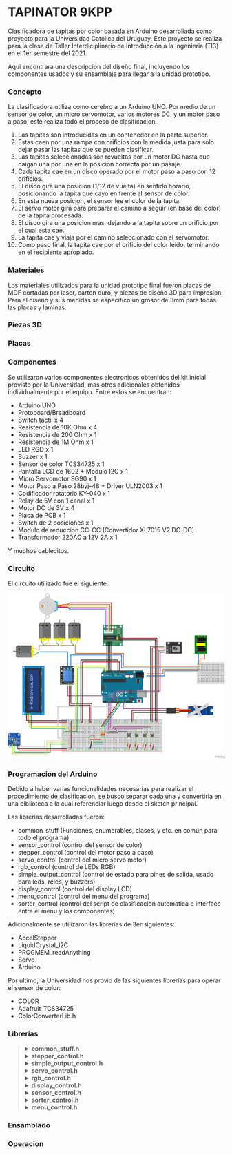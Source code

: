 # TAPINATOR 9KPP

Clasificadora de tapitas por color basada en Arduino desarrollada como proyecto
para la Universidad Católica del Uruguay. Este proyecto se realiza para la clase
de Taller Interdiciplinario de Introducción a la Ingenieria (TI3) en el 1er semestre
del 2021.

Aqui encontrara una descripcion del diseño final, incluyendo los componentes usados
y su ensamblaje para llegar a la unidad prototipo.

### Concepto

La clasificadora utiliza como cerebro a un Arduino UNO. Por medio de un sensor
de color, un micro servomotor, varios motores DC, y un motor paso a paso, este
realiza todo el proceso de clasificacion.

1. Las tapitas son introducidas en un contenedor en la parte superior.
2. Estas caen por una rampa con orificios con la medida justa para solo dejar pasar las tapitas que se pueden clasificar.
3. Las tapitas seleccionadas son revueltas por un motor DC hasta que caigan una por una en la posicion correcta por un pasaje.
4. Cada tapita cae en un disco operado por el motor paso a paso con 12 orificios.
5. El disco gira una posicion (1/12 de vuelta) en sentido horario, posicionando la tapita que cayo en frente al sensor de color.
6. En esta nueva posicion, el sensor lee el color de la tapita.
7. El servo motor gira para preparar el camino a seguir (en base del color) de la tapita procesada.
8. El disco gira una posicion mas, dejando a la tapita sobre un orificio por el cual esta cae.
9. La tapita cae y viaja por el camino seleccionado con el servomotor.
10. Como paso final, la tapita cae por el orificio del color leido, terminando en el recipiente apropiado.

### Materiales

Los materiales utilizados para la unidad prototipo final fueron placas de MDF cortadas
por laser, carton duro, y piezas de diseño 3D para impresion. Para el diseño y sus
medidas se especifico un grosor de 3mm para todas las placas y laminas.

### Piezas 3D

### Placas

### Componentes

Se utilizaron varios componentes electronicos obtenidos del kit inicial provisto por la Universidad,
mas otros adicionales obtenidos individualmente por el equipo. Entre estos se encuentran:

- Arduino UNO
- Protoboard/Breadboard
- Switch tactil x 4
- Resistencia de 10K Ohm x 4
- Resistencia de 200 Ohm x 1
- Resistencia de 1M Ohm x 1
- LED RGD x 1
- Buzzer x 1
- Sensor de color TCS34725 x 1
- Pantalla LCD de 1602 + Modulo I2C x 1
- Micro Servomotor SG90 x 1
- Motor Paso a Paso 28byj-48 + Driver ULN2003 x 1
- Codificador rotatorio KY-040 x 1
- Relay de 5V con 1 canal x 1
- Motor DC de 3V x 4
- Placa de PCB x 1
- Switch de 2 posiciones x 1
- Modulo de reduccion CC-CC (Convertidor XL7015 V2 DC-DC)
- Transformador 220AC a 12V 2A x 1

Y muchos cablecitos.

### Circuito

El circuito utilizado fue el siguiente:

![Diagrama](/resources/img/circuit.png)

### Programacion del Arduino

Debido a haber varias funcionalidades necesarias para realizar el procedimiento
de clasificacion, se busco separar cada una y convertirla en una biblioteca a la 
cual referenciar luego desde el sketch principal.

Las librerias desarrolladas fueron:
- common_stuff (Funciones, enumerables, clases, y etc. en comun para todo el programa)
- sensor_control (control del sensor de color)
- stepper_control (control del motor paso a paso)
- servo_control (control del micro servo motor)
- rgb_control (control de LEDs RGB)
- simple_output_control (control de estado para pines de salida, usado para leds, reles, y buzzers)
- display_control (control del display LCD)
- menu_control (control del menu del programa)
- sorter_control (control del script de clasificacion automatica e interface entre el menu y los componentes)

Adicionalmente se utilizaron las librerias de 3er siguientes:
- AccelStepper
- LiquidCrystal_I2C
- PROGMEM_readAnything
- Servo
- Arduino

Por ultimo, la Universidad nos provio de las siguientes librerias para operar el sensor de color:
- COLOR
- Adafruit_TCS34725
- ColorConverterLib.h

### Librerias

<blockquote>
<details>
<summary markdown="span"><b>common_stuff.h</b></summary>

  Presenta funciones, enumeraciones, y estructuras de uso comun para todo el programa.
  * Funciones:
    * `char* ConvertColorCategoryToChar(ColorCategory)`: Convierte un dato ColorCategory a c-string.
    * `char* ConvertRGBColorToChar(RGBColor)`: Convierte un dato RGBColor a c-string.
  * Clases:
    *  `ButtonState()`: Maneja el estado de una boton asociado a un pin usando attach(int pin, int debounce_delay);
  * Enumeraciones:
    * `MenuUserActions`: Botones disponibles.
    * `RotationDirection`: A reloj o contra. Para el paso a paso.
    * `ButtonAction`: Estado de un boton.
    * `TextAlignment`: Justificacion para textos.
    * `SensorAuxLEDMode`: Modo de operacion del LED del sensor.
    * `RGBColors`: Colores para LEDs RGB.
    * `SorterActions`: Acciones individuales del sistema.
    * `SorterPrograms`: Programas de operacion que se pueden ejecutar.
    * `ColorCategories`: Categorias de colores a clasificar.
    * `MenuActions`: Acciones disponibles para el boton 'entrar' en el menu.
</details>
<details>
<summary><b>stepper_control.h</b></summary>
      
Definicion de clases asociadas al motor paso a paso.
* Clases:
  * `StepperControl(int, int, int, int)`: Controla e inicializa el motor.
    * `initialize()`: Inicializa el motor con maxima velocidad en 500 y posicion 0.
    * `processState()`: Opera el motor segun el estado del objecto.
    * `doCycling()`: Cambia el estado para realizar el ciclaje continuo del motor.
    * `doCapStep()`: Cambia el estado para realizar un giro de 30º.
    * `stopActions()`: Cambia el estado para detener todas las acciones.
    * `getCurrentAction()`: Devuelve la accion actual.
    * `isBusy()`: Devuelve verdadero si el estado actual es de descanzo.
* Enumeraciones:
  * `StepperActions`: Operaciones que puede realizar el motor paso a paso.
</details>
<details>
<summary><b>simple_output_control.h</b></summary>
      
Operacion de digital outputs.
* Clase:
  * `SOutputControl(int)`: Definicion, inicializacion, y operacion de digtal outputs.
    * `initialize()`: Inicializa la salida en el pin y lo configura.
    * `processState()`: Activa o desactiva el pin segun el estado dle objeto.
    * `on()`: Cambia el estado a HIGH.
    * `off()`: Cambia el estado a LOW.
</details>
<details>
<summary><b>servo_control.h</b></summary>

Operacion del servo motor.
* Clase:
  * `ServoControl(int)`: Operacion del servomotor, e inicializacion.
    * `initialize()`: Inicializacion del objeto servo.
    * `moveToColor(ColorCategory)`: A partir de color category, mover servo.
</details>
<details>
<summary><b>rgb_control.h</b></summary>
      
Activacion y manejo de LEDs RGB.
* Clase:
  * `RGBControl(int, int, int)`: 
    * `initialize()`: Configura valores por defecto.
    * `processState()`: Opera el LED segun el estado de este.
    * `setColor()` : Cambia el estado del LED.
    * `isRested()`: Devuelve verdadero si el led esta descansando.
</details>
<details>
<summary><b>display_control.h</b></summary>
 
Operacion de Displays LCD por I2C.
* Clases:
  * `TextLine()`: Guarda una linea del display y expone metodos para usarla.
    * `generateVisibleLine(int)`: Aplica alineacion y largo de cadena.
  * `DisplayControl(byte, int, int, int)`: Operacion del display LCD I2C.
    * `initialize()`: Inicializa el objeto display y crea chars especiales.
    * `processState()`: Opera el display de acuerdo a cambios de estado.
    * `setLineText(char [], int, enum TextAlignment)`: Cmabia el estado y conifugra una linea.
    * `navArrows()`: Mostrar flechas de navegacion en la linea inferior.
    * `noNavArrows()`: Ocultar flechas de navegacion en la linea inferior.
    * `rested()`: Devuelve verdadero si el display esta descansado.
</details>
<details>
<summary><b>sensor_control.h</b></summary>
 
Operacion del sensor RGB, y acceso a lecturas.
* Clases:
  * `SensorControl(int)`: Clase que inicializa y interactua con el sensor.
    * `initialize()`: Inicializa el objeto sensor y crea chars especiales.
    * `processState()`: Opera el sensor y LED segun el estado.
    * `setAuxLEDMode(SensorAuxLEDMode)`: Cambia el estado del LED.
    * `isBusy()`: Devuelve true si el sensor esta operando.
    * `getColorRead()`: Devuelva la ColorCategory asociada al color leido.
    * `getColorReadRGB()`: Devuelve un RGBColor con los datos leidos.
    * `requestColorReading()`: Cambia el estado del sensor para realizar una lectura.
</details>
<details>
<summary><b>sorter_control.h</b></summary>
 
Ejecucion de Programas de automatizacion, rastreo de estadistica, y interfaz con otras librerias.
* Clases:
  * `SorterControl(SensorControl (&), StepperControl (&), ServoControl (&), SOutputControl (&), RGBControl (&), DisplayControl (&))`: Clase que hace de interfaz entre el menu y los componentes, y ejecuta programas.
    * `initialize()`: Llama al inicializador de todos los objetos para componentes.
    * `processState()`: Ejecuta pogramas segun el estado.
    * `startProgram()`: Inicia un programa de ejecucion.
    * `stopProgram()`: Levanta el flag que los programas no bloqueantes toman para parar.
    * `isBusy()`: Devuelve true si se esta ejecutanto algun programa.
</details>
<details>
<summary><b>menu_control.h</b></summary>
 
Presenta un menu por display al usuario y le permite interactuar con la clasificadora por medio de una botonera.
* Clases:
  * `MenuControl(const MenuItemS (&)[38], DisplayControl (&), SorterControl (&))`: Maneja interacciones entre clasificadora e usuario por botonera y display
    * `initialize()`: Inicializa el objeto SorterControl.
    * `processState()`: Dependiendo de la accion activa, navega el menu o actuva programas del SorterControl.
    * `triggerUserAction(MenuUserActions)`: Cambia el estado configurando la accion activa por la recivida.
    * `getCurrentAction()`: Devuelve la accion activa.
    * `getCurrentMenuItemId()`: Devuelve el id del item de menu actual.
    * `getMenuItem()`: Devuelve el item de menu para dado id.
    * `getNextSiblingId()`: Devuelve el id del item de menu hermano siguiente desde el item de menu actual.
    * `getPrevSiblingId()`: Devuelve el id del item de menu hermano anterior desde el item de menu actual.
    * `getSiblingCount()`: Devuelve la cantidad de hermanos para el item de menu actual.
    * `getFirstChild()`: Devuelve el id del item de menu con indice 0 dentro de los hijos del item de menu actual.
    * `inactive()`: Devuelve verdadero si el menu se encuentra inactivo.
    * `canGoBack()`: Devuelve verdadero si existe abuelo del item del menu actual.
</details>
</blockquote>

### Ensamblado

### Operacion


